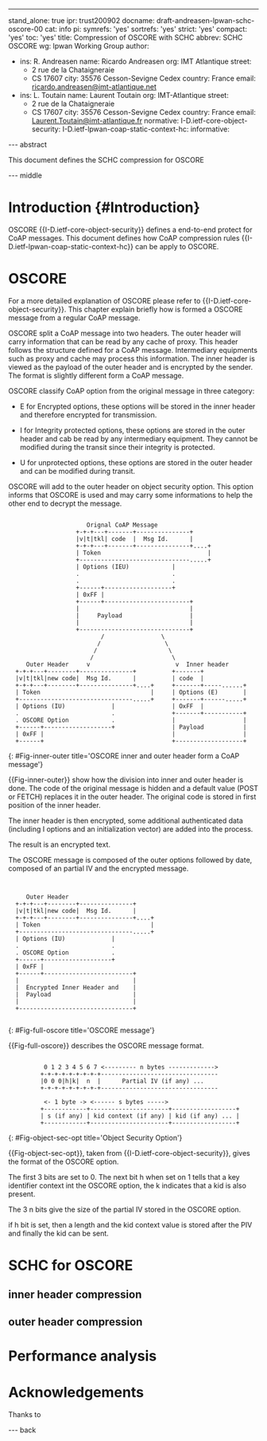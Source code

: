 ---
stand_alone: true
ipr: trust200902
docname: draft-andreasen-lpwan-schc-oscore-00
cat: info
pi:
  symrefs: 'yes'
  sortrefs: 'yes'
  strict: 'yes'
  compact: 'yes'
  toc: 'yes'
title: Compression of OSCORE with SCHC
abbrev: SCHC OSCORE
wg: lpwan Working Group
author:
- ins: R. Andreasen
  name: Ricardo Andreasen
  org: IMT Atlantique
  street:
  - 2 rue de la Chataigneraie
  - CS 17607
  city: 35576 Cesson-Sevigne Cedex
  country: France
  email: ricardo.andreasen@imt-atlantique.net
- ins: L. Toutain
  name: Laurent Toutain
  org: IMT-Atlantique
  street:
  - 2 rue de la Chataigneraie
  - CS 17607
  city: 35576 Cesson-Sevigne Cedex
  country: France
  email: Laurent.Toutain@imt-atlantique.fr
normative:
  I-D.ietf-core-object-security:
  I-D.ietf-lpwan-coap-static-context-hc:
informative:  

--- abstract

This document defines the SCHC compression for OSCORE

--- middle

# Introduction {#Introduction}

OSCORE {{I-D.ietf-core-object-security}}  defines a end-to-end protect for CoAP messages. This
document defines how CoAP compression rules {{I-D.ietf-lpwan-coap-static-context-hc}} can be 
apply to OSCORE. 

# OSCORE 

For a more detailed explanation of OSCORE please refer to {{I-D.ietf-core-object-security}}. This 
chapter explain briefly how is formed a OSCORE message from a regular CoAP message.

OSCORE split a CoAP message into two headers. The outer header will carry information that can be read by any cache of proxy. This header follows the structure defined for a CoAP message. Intermediary equipments such as proxy and cache may process this information. 
The inner header is viewed as the payload of the outer header and is encrypted by the sender. The format is slightly different form a CoAP message. 

OSCORE classify CoAP option from the original message in three category:

 * E for Encrypted options, these options will be stored in the inner header and therefore encrypted for transmission.
   
 * I for Integrity protected options, these options are stored in the outer header and cab be read by any intermediary equipment. They cannot be modified during the transit since their integrity is protected.
 
 * U for unprotected options, these options are stored in the outer header and can be modified during transit.
 
 OSCORE will add to the outer header on object security option. This option informs that OSCORE is used and may carry some informations to help the other end to decrypt the message.
 
 
~~~~
 
                      Orignal CoAP Message
                   +-+-+---+-------+---------------+
                   |v|t|tkl| code  |  Msg Id.      |
                   +-+-+---+-------+---------------+....+
                   | Token                              |
                   +-------------------------------.....+
                   | Options (IEU)            |
                   .                          .
                   .                          .
                   +------+-------------------+ 
                   | 0xFF |
                   +------+------------------------+
                   |                               |
                   |     Payload                   |
                   |                               |
                   +-------------------------------+      
                          /                \ 
                         /                  \
                        /                    \
                       /                      \
     Outer Header     v                        v  Inner header
  +-+-+---+--------+---------------+          +-------+
  |v|t|tkl|new code|  Msg Id.      |          | code  |
  +-+-+---+--------+---------------+....+     +-------+-----......+
  | Token                               |     | Options (E)       |
  +--------------------------------.....+     +-------+------.....+
  | Options (IU)             |                | OxFF  |
  .                          .                +-------+-----------+
  . OSCORE Option            .                |                   |
  +------+-------------------+                | Payload           |
  | 0xFF |                                    |                   |
  +------+                                    +-------------------+

~~~~
{: #Fig-inner-outer title='OSCORE inner and outer header form a CoAP message'}  

{{Fig-inner-outer}} show how the division into inner and outer header is done.
The code of the original message is hidden and a default value (POST or FETCH) replaces it
in the outer header. The original code is stored in first position of the inner header.

The inner header is then encrypted, some additional authenticated data (including I options
and an initialization vector) 
are added into the process.

The result is an encrypted text.

The OSCORE message is composed of the outer options followed by date, composed of an
partial IV and the encrypted message.

~~~~
 
   
     Outer Header                           
  +-+-+---+--------+---------------+          
  |v|t|tkl|new code|  Msg Id.      |          
  +-+-+---+--------+---------------+....+     
  | Token                               |     
  +--------------------------------.....+     
  | Options (IU)             |               
  .                          .               
  . OSCORE Option            .               
  +------+-------------------+               
  | 0xFF |                                  
  +------+-------------------------+
  |                                |
  |  Encrypted Inner Header and    |
  |  Payload                       |
  |                                |
  +--------------------------------+
   
~~~~
{: #Fig-full-oscore title='OSCORE message'}  

{{Fig-full-oscore}} describes the OSCORE message format. 

~~~~

          0 1 2 3 4 5 6 7 <--------- n bytes ------------->
         +-+-+-+-+-+-+-+-+---------------------------------
         |0 0 0|h|k|  n  |      Partial IV (if any) ...
         +-+-+-+-+-+-+-+-+---------------------------------

          <- 1 byte -> <------ s bytes ----->
         +------------+----------------------+------------------+
         | s (if any) | kid context (if any) | kid (if any) ... |
         +------------+----------------------+------------------+

~~~~
{: #Fig-object-sec-opt title='Object Security Option'}  

{{Fig-object-sec-opt}}, taken from {{I-D.ietf-core-object-security}}, gives the format 
of the OSCORE option.

The first 3 bits are set to 0. The next bit h when set on 1 tells that a key identifier
context int the OSCORE option, the k indicates that a kid is also present. 

The 3 n bits give the size of the partial IV stored in the OSCORE option. 

if h bit is set, then a length and the kid context value is stored after the PIV and
finally the kid can be sent.


# SCHC for OSCORE

## inner header compression

## outer header compression

# Performance analysis

# Acknowledgements

Thanks to 

--- back

